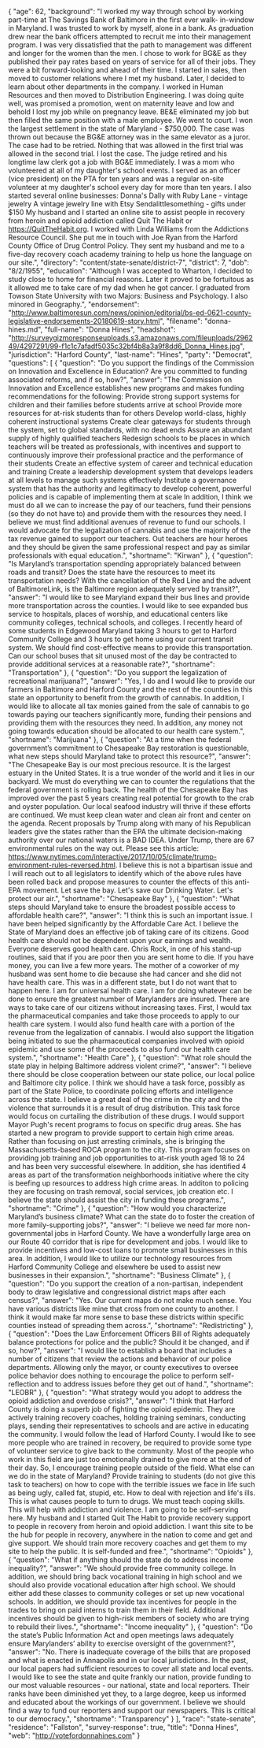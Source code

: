 {
  "age": 62,
  "background": "I worked my way through school by working part-time at The Savings Bank of Baltimore in the first ever walk- in-window in Maryland. I was trusted to work by myself, alone in a bank. As graduation drew near the bank officers attempted to recruit me into their management program. I was very dissatisfied that the path to management was different and longer for the women than the men. I chose to work for BG&E as they published their pay rates based on years of service for all of their jobs. They were a bit forward-looking and ahead of their time. I started in sales, then moved to customer relations where I met my husband. Later, I decided to learn about other departments in the company. I worked in Human Resources and then moved to Distribution Engineering. I was doing quite well, was promised a promotion, went on maternity leave and low and behold I lost my job while on pregnancy leave. BE&E eliminated my job but then filled the same position with a male employee. We went to court. I won the largest settlement in the state of Maryland - $750,000. The case was thrown out because the BG&E attorney was in the same elevator as a juror. The case had to be retried. Nothing that was allowed in the first trial was allowed in the second trial. I lost the case. The judge retired and his longtime law clerk got a job with BG&E immediately. I was a mom who volunteered at all of my daughter's school events. I served as an officer (vice president) on the PTA for ten years and was a regular on-site volunteer at my daughter's school every day for more than ten years. I also started several online businesses: Donna's Dally with Ruby Lane - vintage jewelry A vintage jewelry line with Etsy Sendalittlesomething - gifts under $150 My husband and I started an online site to assist people in recovery from heroin and opioid addiction called Quit The Habit or https://QuitTheHabit.org. I worked with Linda Williams from the Addictions Resource Council. She put me in touch with Joe Ryan from the Harford County Office of Drug Control Policy. They sent my husband and me to a five-day recovery coach academy training to help us hone the language on our site.",
  "directory": "content/state-senate/district-7",
  "district": 7,
  "dob": "8/2/1955",
  "education": "Although I was accepted to Wharton, I decided to study close to home for financial reasons. Later it proved to be fortuitous as it allowed me to take care of my dad when he got cancer. I graduated from Towson State University with two Majors: Business and Psychology. I also minored in Geography.",
  "endorsement": "http://www.baltimoresun.com/news/opinion/editorial/bs-ed-0621-county-legislative-endorsements-20180619-story.html",
  "filename": "donna-hines.md",
  "full-name": "Donna Hines",
  "headshot": "http://surveygizmoresponseuploads.s3.amazonaws.com/fileuploads/296249/4297291/99-f1c1c7afadf5035c32bf4b8a3a9f8dd6_Donna_Hines.jpg",
  "jurisdiction": "Harford County",
  "last-name": "Hines",
  "party": "Democrat",
  "questions": [
    {
      "question": "Do you support the findings of the Commission on Innovation and Excellence in Education? Are you committed to funding associated reforms, and if so, how?",
      "answer": "The Commission on Innovation and Excellence establishes new programs and makes funding recommendations for the following: Provide strong support systems for children and their families before students arrive at school Provide more resources for at-risk students than for others Develop world-class, highly coherent instructional systems Create clear gateways for students through the system, set to global standards, with no dead ends Assure an abundant supply of highly qualified teachers Redesign schools to be places in which teachers will be treated as professionals, with incentives and support to continuously improve their professional practice and the performance of their students Create an effective system of career and technical education and training Create a leadership development system that develops leaders at all levels to manage such systems effectively Institute a governance system that has the authority and legitimacy to develop coherent, powerful policies and is capable of implementing them at scale In addition, I think we must do all we can to increase the pay of our teachers, fund their pensions (so they do not have to) and provide them with the resources they need. I believe we must find additional avenues of revenue to fund our schools. I would advocate for the legalization of cannabis and use the majority of the tax revenue gained to support our teachers. Out teachers are hour heroes and they should be given the same professional respect and pay as similar professionals with equal education.",
      "shortname": "Kirwan"
    },
    {
      "question": "Is Maryland’s transportation spending appropriately balanced between roads and transit? Does the state have the resources to meet its transportation needs? With the cancellation of the Red Line and the advent of BaltimoreLink, is the Baltimore region adequately served by transit?",
      "answer": "I would like to see Maryland expand their bus lines and provide more transportation across the counties. I would like to see expanded bus service to hospitals, places of worship, and educational centers like community colleges, technical schools, and colleges. I recently heard of some students in Edgewood Maryland taking 3 hours to get to Harford Community College and 3 hours to get home using our current transit system. We should find cost-effective means to provide this transportation. Can our school buses that sit unused most of the day be contracted to provide additional services at a reasonable rate?",
      "shortname": "Transportation"
    },
    {
      "question": "Do you support the legalization of recreational marijuana?",
      "answer": "Yes, I do and I would like to provide our farmers in Baltimore and Harford County and the rest of the counties in this state an opportunity to benefit from the growth of cannabis. In addition, I would like to allocate all tax monies gained from the sale of cannabis to go towards paying our teachers significantly more, funding their pensions and providing them with the resources they need. In addition, any money not going towards education should be allocated to our health care system.",
      "shortname": "Marijuana"
    },
    {
      "question": "At a time when the federal government’s commitment to Chesapeake Bay restoration is questionable, what new steps should Maryland take to protect this resource?",
      "answer": "The Chesapeake Bay is our most precious resource. It is the largest estuary in the United States. It is a true wonder of the world and it lies in our backyard. We must do everything we can to counter the regulations that the federal government is rolling back. The health of the Chesapeake Bay has improved over the past 5 years creating real potential for growth to the crab and oyster population. Our local seafood industry will thrive if these efforts are continued. We must keep clean water and clean air front and center on the agenda. Recent proposals by Trump along with many of his Republican leaders give the states rather than the EPA the ultimate decision-making authority over our national waters is a BAD IDEA. Under Trump, there are 67 environmental rules on the way out. Please see this article: https://www.nytimes.com/interactive/2017/10/05/climate/trump-environment-rules-reversed.html. I believe this is not a bipartisan issue and I will reach out to all legislators to identify which of the above rules have been rolled back and propose measures to counter the effects of this anti-EPA movement. Let save the bay. Let's save our Drinking Water. Let's protect our air.",
      "shortname": "Chesapeake Bay"
    },
    {
      "question": "What steps should Maryland take to ensure the broadest possible access to affordable health care?",
      "answer": "I think this is such an important issue. I have been helped significantly by the Affordable Care Act. I believe the State of Maryland does an effective job of taking care of its citizens. Good health care should not be dependent upon your earnings and wealth. Everyone deserves good health care. Chris Rock, in one of his stand-up routines, said that if you are poor then you are sent home to die. If you have money, you can live a few more years. The mother of a coworker of my husband was sent home to die because she had cancer and she did not have health care. This was in a different state, but I do not want that to happen here. I am for universal health care. I am for doing whatever can be done to ensure the greatest number of Marylanders are insured. There are ways to take care of our citizens without increasing taxes. First, I would tax the pharmaceutical companies and take those proceeds to apply to our health care system. I would also fund health care with a portion of the revenue from the legalization of cannabis. I would also support the litigation being initiated to sue the pharmaceutical companies involved with opioid epidemic and use some of the proceeds to also fund our health care system.",
      "shortname": "Health Care"
    },
    {
      "question": "What role should the state play in helping Baltimore address violent crime?",
      "answer": "I believe there should be close cooperation between our state police, our local police and Baltimore city police. I think we should have a task force, possibly as part of the State Police, to coordinate policing efforts and intelligence across the state. I believe a great deal of the crime in the city and the violence that surrounds it is a result of drug distribution. This task force would focus on curtailing the distribution of these drugs. I would support Mayor Pugh's recent programs to focus on specific drug areas. She has started a new program to provide support to certain high crime areas. Rather than focusing on just arresting criminals, she is bringing the Massachusetts-based ROCA program to the city. This program focuses on providing job training and job opportunities to at-risk youth aged 18 to 24 and has been very successful elsewhere. In addition, she has identified 4 areas as part of the transformation neighborhoods initiative where the city is beefing up resources to address high crime areas. In additon to policing they are focusing on trash removal, social services, job creation etc. I believe the state should assist the city in funding these programs.",
      "shortname": "Crime"
    },
    {
      "question": "How would you characterize Maryland’s business climate? What can the state do to foster the creation of more family-supporting jobs?",
      "answer": "I believe we need far more non-governmental jobs in Harford County. We have a wonderfully large area on our Route 40 corridor that is ripe for development and jobs. I would like to provide incentives and low-cost loans to promote small businesses in this area. In addition, I would like to utilize our technology resources from Harford Community College and elsewhere be used to assist new businesses in their expansion.",
      "shortname": "Business Climate"
    },
    {
      "question": "Do you support the creation of a non-partisan, independent body to draw legislative and congressional district maps after each census?",
      "answer": "Yes. Our current maps do not make much sense. You have various districts like mine that cross from one county to another. I think it would make far more sense to base these districts within specific counties instead of spreading them across.",
      "shortname": "Redistricting"
    },
    {
      "question": "Does the Law Enforcement Officers Bill of Rights adequately balance protections for police and the public? Should it be changed, and if so, how?",
      "answer": "I would like to establish a board that includes a number of citizens that review the actions and behavior of our police departments. Allowing only the mayor, or county executives to oversee police behavior does nothing to encourage the police to perform self-reflection and to address issues before they get out of hand.",
      "shortname": "LEOBR"
    },
    {
      "question": "What strategy would you adopt to address the opioid addiction and overdose crisis?",
      "answer": "I think that Harford County is doing a superb job of fighting the opioid epidemic. They are actively training recovery coaches, holding training seminars, conducting plays, sending their representatives to schools and are active in educating the community. I would follow the lead of Harford County. I would like to see more people who are trained in recovery, be required to provide some type of volunteer service to give back to the community. Most of the people who work in this field are just too emotionally drained to give more at the end of their day. So, I encourage training people outside of the field. What else can we do in the state of Maryland? Provide training to students (do not give this task to teachers) on how to cope with the terrible issues we face in life such as being ugly, called fat, stupid, etc. How to deal with rejection and life's ills. This is what causes people to turn to drugs. We must teach coping skills. This will help with addiction and violence. I am going to be self-serving here. My husband and I started Quit The Habit to provide recovery support to people in recovery from heroin and opioid addiction. I want this site to be the hub for people in recovery, anywhere in the nation to come and get and give support. We should train more recovery coaches and get them to my site to help the public. It is self-funded and free.",
      "shortname": "Opioids"
    },
    {
      "question": "What if anything should the state do to address income inequality?",
      "answer": "We should provide free community college. In addition, we should bring back vocational training in high school and we should also provide vocational education after high school. We should either add these classes to community colleges or set up new vocational schools. In addition, we should provide tax incentives for people in the trades to bring on paid interns to train them in their field. Additional incentives should be given to high-risk members of society who are trying to rebuild their lives.",
      "shortname": "Income inequality"
    },
    {
      "question": "Do the state’s Public Information Act and open meetings laws adequately ensure Marylanders’ ability to exercise oversight of the government?",
      "answer": "No. There is inadequate coverage of the bills that are proposed and what is enacted in Annapolis and in our local jurisdictions. In the past, our local papers had sufficient resources to cover all state and local events. I would like to see the state and quite frankly our nation, provide funding to our most valuable resources - our national, state and local reporters. Their ranks have been diminished yet they, to a large degree, keep us informed and educated about the workings of our government. I believe we should find a way to fund our reporters and support our newspapers. This is critical to our democracy.",
      "shortname": "Transparency"
    }
  ],
  "race": "state-senate",
  "residence": "Fallston",
  "survey-response": true,
  "title": "Donna Hines",
  "web": "http://votefordonnahines.com"
}
